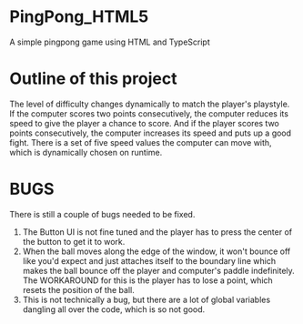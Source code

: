 # PingPong_HTML5
A simple pingpong game using HTML and TypeScript

# Outline of this project
The level of difficulty changes dynamically to match the player's playstyle. If the computer scores two points consecutively, the computer reduces its speed to give the player a chance to score. And if the player scores two points consecutively, the computer increases its speed and puts up a good fight. There is a set of five speed values the computer can move with, which is dynamically chosen on runtime.

# BUGS
There is still a couple of bugs needed to be fixed.

1. The Button UI is not fine tuned and the player has to press the center of the button to get it to work.
2. When the ball moves along the edge of the window, it won't bounce off like you'd expect and just attaches itself to the boundary line which makes the ball bounce off the player and computer's paddle indefinitely. The WORKAROUND for this is the player has to lose a point, which resets the position of the ball.
3. This is not technically a bug, but there are a lot of global variables dangling all over the code, which is so not good.

